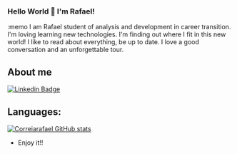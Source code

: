 ### Hello World 👋 I'm Rafael!

:memo I am Rafael student of analysis and development in career transition.
I'm loving learning new technologies.
I'm finding out where I fit in this new world!
I like to read about everything, be up to date.
I love a good conversation and an unforgettable tour.



 ## About me
[![Linkedin Badge](https://img.shields.io/badge/-LinkedIn-blue?style=flat-square&logo=Linkedin&logoColor=white&link=https://www.linkedin.com/in/correiarafaelsilva/)](https://www.linkedin.com/in/correiarafaelsilva/)

## Languages:
[![Correiarafael GitHub stats](https://github-readme-stats.vercel.app/api/top-langs/?username=correiarafael)](https://github.com/correiarafael/github-readme-stats)


- Enjoy it!!
